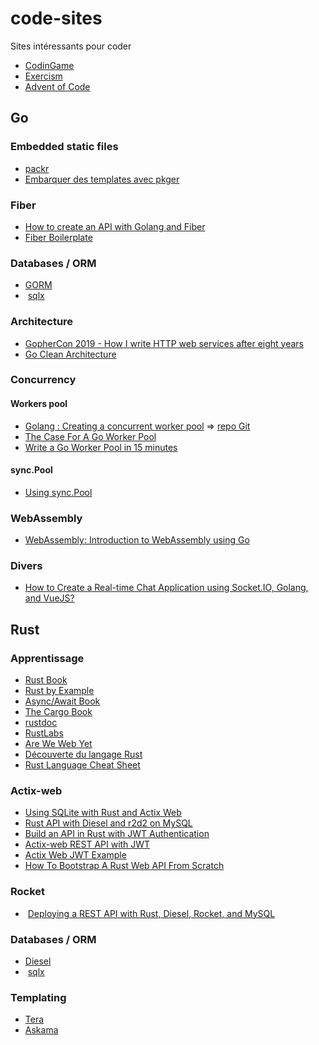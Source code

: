# code-sites
Sites intéressants pour coder

-  [CodinGame](https://codingame.com)
-  [Exercism](https://exercism.io)
-  [Advent of Code](https://adventofcode.com)

## Go

### Embedded static files
-  [packr](https://github.com/markbates/pkger)
-  [Embarquer des templates avec pkger](https://osinet.fr/go/articles/inclusion-de-templates-avec-pkger/)

### Fiber
-  [How to create an API with Golang and Fiber](https://github.com/bootmind/figo-api)
-  [Fiber Boilerplate](https://github.com/thomasvvugt/fiber-boilerplate)

### Databases / ORM
-  [GORM](https://github.com/go-gorm/gorm)
-  [sqlx](https://github.com/jmoiron/sqlx)

### Architecture
-  [GopherCon 2019 - How I write HTTP web services after eight years](https://about.sourcegraph.com/go/gophercon-2019-how-i-write-http-web-services-after-eight-years)
-  [Go Clean Architecture](https://codism.io/go-clean-architecture-an-introduction)

### Concurrency

#### Workers pool
-  [Golang : Creating a concurrent worker pool](https://www.prakharsrivastav.com/posts/golang-concurrent-worker-pool/) => [repo Git](https://github.com/PrakharSrivastav/workers)
-  [The Case For A Go Worker Pool](https://brandur.org/go-worker-pool)
-  [Write a Go Worker Pool in 15 minutes](https://medium.com/@j.d.livni/write-a-go-worker-pool-in-15-minutes-c9b42f640923)

#### sync.Pool
-  [Using sync.Pool](https://developer20.com/using-sync-pool/)

### WebAssembly
-  [WebAssembly: Introduction to WebAssembly using Go](https://golangbot.com/webassembly-using-go/)

### Divers
-  [How to Create a Real-time Chat Application using Socket.IO, Golang, and VueJS?](https://www.bacancytechnology.com/blog/real-time-chat-application-using-socketio-golang-vuejs)

## Rust

### Apprentissage
-  [Rust Book](https://doc.rust-lang.org/book/)
-  [Rust by Example](https://doc.rust-lang.org/stable/rust-by-example/)
-  [Async/Await Book](https://rust-lang.github.io/async-book/)
-  [The Cargo Book](https://doc.rust-lang.org/cargo/index.html)
-  [rustdoc](https://doc.rust-lang.org/rustdoc/index.html)
-  [RustLabs](https://rustlabs.kubedaily.com/)
-  [Are We Web Yet](https://www.arewewebyet.org/)
-  [Découverte du langage Rust](https://nanocryk.github.io/rust-workshops/intro.html#1)
-  [Rust Language Cheat Sheet](https://cheats.rs/)

### Actix-web
-  [Using SQLite with Rust and Actix Web](https://levelup.gitconnected.com/using-sqlite-with-rust-and-actix-web-with-tests-11a935ac3d95)
-  [Rust API with Diesel and r2d2 on MySQL](https://blog.sufrago.com/rust-api-with-diesel-and-r2d2-on-mysql/)
-  [Build an API in Rust with JWT Authentication](https://auth0.com/blog/build-an-api-in-rust-with-jwt-authentication-using-actix-web/)
-  [Actix-web REST API with JWT](https://github.com/SakaDream/actix-web-rest-api-with-jwt)
-  [Actix Web JWT Example](https://github.com/emreyalvac/actix-web-jwt)
-  [How To Bootstrap A Rust Web API From Scratch](https://www.lpalmieri.com/posts/2020-08-09-zero-to-production-3-how-to-bootstrap-a-new-rust-web-api-from-scratch/#5-next-up)

### Rocket
-  [Deploying a REST API with Rust, Diesel, Rocket, and MySQL](https://cprimozic.net/blog/rust-rocket-cloud-run/)

### Databases / ORM
-  [Diesel](https://github.com/diesel-rs/diesel)
-  [sqlx](https://github.com/launchbadge/sqlx)

### Templating
-  [Tera](https://github.com/Keats/tera)
-  [Askama](https://github.com/djc/askama)
